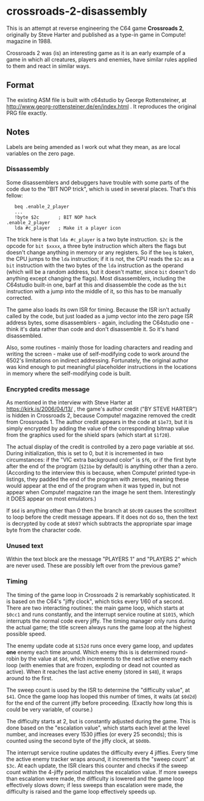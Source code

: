 # crossroads-2-disassembly

This is an attempt at reverse engineering the C64 game **Crossroads 2**, originally by Steve Harter and published as a type-in game in Compute! magazine in 1988.

Crossroads 2 was (is) an interesting game as it is an early example of a game in which all creatures, players and enemies, have similar rules applied to them and react in similar ways.

## Format

The existing ASM file is built with c64studio by George Rottensteiner, at http://www.georg-rottensteiner.de/en/index.html . It reproduces the original PRG file exactly.

## Notes

Labels are being amended as I work out what they mean, as are local variables on the zero page. 

### Dissassembly

Some disassemblers and debuggers have trouble with some parts of the code due to the "BIT NOP trick", which is used in several 
places. That's this fellow:

~~~~
   beq .enable_2_player
   ...
   !byte $2c       ; BIT NOP hack
.enable_2_player
   lda #c_player   ; Make it a player icon 
~~~~

The trick here is that `lda #c_player` is a two byte instruction. `$2c` is the opcode for `bit $xxxx`, a three byte instruction 
which alters the flags but doesn't change anything in memory or any registers. So if the `beq` is taken, the CPU jumps to the `lda` 
instruction; if it is not, the CPU reads the `$2c` as a `bit` instruction with the two bytes of the `lda` instruction as the 
operand (which will be a random address, but it doesn't matter, since `bit` doesn't do anything except changing the flags). Most 
disassemblers, including the C64studio built-in one, barf at this and disassemble the code as the `bit` instruction with a jump 
into the middle of it, so this has to be manually corrected. 

The game also loads its own ISR for timing. Because the ISR isn't actually called by the code, but just loaded as a jump vector 
into the zero page ISR address bytes, some disassemblers - again, including the C64studio one - think it's data rather than code 
and don't disassemble it. So it's hand disassembled.

Also, some routines - mainly those for loading characters and reading and writing the screen - make use of self-modifying 
code to work around the 6502's limitations on indirect addressing. Fortunately, the original author was kind enough to put 
meaningful placeholder instructions in the locations in memory where the self-modifying code is built.

### Encrypted credits message

As mentioned in the interview with Steve Harter at https://kirk.is/2006/04/13/ , the game's author credit ("BY STEVE HARTER") is 
hidden in Crossroads 2, because Compute! magazine removed the credit from Crossroads 1. The author credit appears in the code at 
`$1e73`, but it is simply encrypted by adding the value of the corresponding bitmap value from the graphics used for the shield 
spars (which start at `$1f20`). 

The actual display of the credit is controlled by a zero page variable at `$6d`. During initialization, this is set to 
0, but  it is incremented in two circumstances: if the "VIC extra background color" is `$f6`, or if the first byte after the end 
of the program (`$21be` by default) is anything other than a zero. (According to the interview this is because, when Compute! 
printed type-in listings, they padded the end of the program with zeroes, meaning these would appear at the end of the program when 
it was typed in, but not appear when Compute! magazine ran the image he sent them. Interestingly it DOES appear on most emulators.) 

If `$6d` is anything other than 0 then the branch at `$0c09` causes the scrolltext to loop before the credit message appears. If it 
does not do so, then the text is decrypted by code at `$0b97` which subtracts the appropriate spar image byte from the character 
code.

### Unused text

Within the text block are the message "PLAYERS 1" and "PLAYERS 2" which are never used. These are possibly left over from the 
previous game?

### Timing

The timing of the game loop in Crossroads 2 is remarkably sophisticated. It is based on the C64's "jiffy clock", which ticks every 
1/60 of a second. There are two interacting routines: the main game loop, which starts at `$0cc1` and runs constantly, and the 
interrupt service routine at `$1015`, which interrupts the normal code every jiffy. The timing manager only runs during the actual 
game; the title screen always runs the game loop at the highest possible speed.

The enemy update code at `$152d` runs once every game loop, and updates **one** enemy each time around. Which enemy this is is 
determined round-robin by the value at `$0d`, which increments to the next active enemy each loop (with enemies that are frozen, 
exploding or dead not counted as active). When it reaches the last active enemy (stored in `$48`), it wraps around to the first. 

The sweep count is used by the ISR to determine the "difficulty value", at `$41`. Once the game loop has looped this number of times, 
it waits (at `$0d2d`) for the end of the current jiffy before proceeding. (Exactly how long this is could be very variable, of 
course.) 

The difficulty starts at 2, but is constantly adjusted during the game. This is done based on the "escalation value", which starts 
each level at the level number, and increases every 1530 jiffies (or every 25 seconds); this is counted using the second byte of 
the jiffy clock, at `$0d0b`. 

The interrupt service routine updates the difficulty every 4 jiffies. Every time the active enemy tracker wraps around, it 
increments the "sweep count" at `$3c`. At each update, the ISR clears this counter and checks if the sweep count within the 4-jiffy 
period matches the escalation value. If more sweeps than escalation were made, the difficulty is lowered and the game loop effectively 
slows down; if less sweeps than escalation were made, the difficulty is raised and the game loop effectively speeds up.




